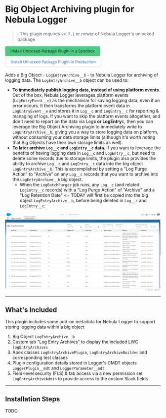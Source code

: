 # Big Object Archiving plugin for Nebula Logger

> :information_source: This plugin requires `v4.7.1` or newer of Nebula Logger's unlocked package

[![Install Unlocked Package Plugin in a Sandbox](../.images/btn-install-unlocked-package-plugin-sandbox.png)](https://test.salesforce.com/packaging/installPackage.apexp?p0=04t5Y0000015lgLQAQ)
[![Install Unlocked Package Plugin in Production](../.images/btn-install-unlocked-package-plugin-production.png)](https://login.salesforce.com/packaging/installPackage.apexp?p0=04t5Y0000015lgLQAQ)

Adds a Big Object - `LogEntryArchive__b` - to Nebula Logger for archiving of logging data. The `LogEntryArchive__b` object can be used to:

-   **To immediately publish logging data, instead of using platform events**. Out of the box, Nebula Logger leverages platform events (`LogEntryEvent__e`) as the mechanism for saving logging data, even if an error occurs. It then transforms the platform event data in `LogEntryEvent__e` and stores it in `Log__c` and `LogEntry__c` for reporting & managing of logs. If you want to skip the platform events altogether, and don't need to report on the data via Log**c or LogEntry**c, then you can leverage the Big Object Archiving plugin to immediately write to `LogEntryArchive__b`, giving you a way to store logging data on platform, without consuming your data storage limits (although it's worth noting that Big Objects have their own storage limits as well).
-   **To later archive `Log__c` and `LogEntry__c` data**. If you want to leverage the benefits of having logging data in `Log__c` and `LogEntry__c`, but need to delete some records due to storage limits, the plugin also provides the ability to archive `Log__c` and `LogEntry__c` data into the big object `LogEntryArchive__b`. This is accomplished by setting a "Log Purge Action" to "Archive" on any `Log__c` records that you want to archive into the `LogEntryArchive__b` big object.
    -   When the `LogBatchPurger` job runs, any `Log__c` (and related `LogEntry__c` records) with a "Log Purge Action" of "Archive" and a "Log Retention Date" <= TODAY will first be copied into the big object `LogEntryArchive__b`, before being deleted in `Log__c` and `LogEntry__c`.

![Big Object Archiving plugin: Log Entry Archives tab](./.images/log-entry-archives-tab.png)

---

## What's Included

This plugin includes some add-on metadata for Nebula Logger to support storing logging data within a big object

1. Big Object `LogEntryArchive__b`
2. Custom tab "Log Entry Archives" to display the included LWC `logEntryArchives`
3. Apex classes `LogEntryArchivePlugin`, `LogEntryArchiveBuilder` and corresponding test classes
4. Plugin configuration details stored in Logger's CMDT objects `LoggerPlugin__mdt` and `LoggerParameter__mdt`
5. Field-level security (FLS) & tab access via a new permission set `LogEntryArchiveAdmin` to provide access to the custom Slack fields

---

## Installation Steps

TODO
